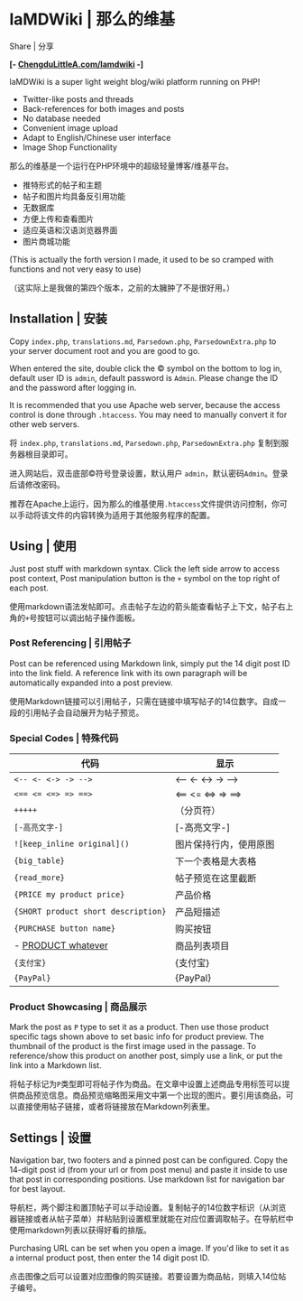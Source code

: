 # laMDWiki | 那么的维基

Share | 分享

**[- [ChengduLittleA.com/lamdwiki](https://ChengduLittleA.com/lamdwiki) -]**

laMDWiki is a super light weight blog/wiki platform running on PHP!

- Twitter-like posts and threads
- Back-references for both images and posts
- No database needed
- Convenient image upload
- Adapt to English/Chinese user interface
- Image Shop Functionality

那么的维基是一个运行在PHP环境中的超级轻量博客/维基平台。

- 推特形式的帖子和主题
- 帖子和图片均具备反引用功能
- 无数据库
- 方便上传和查看图片
- 适应英语和汉语浏览器界面
- 图片商城功能

(This is actually the forth version I made, it used to be so cramped with functions and not very easy to use)

（这实际上是我做的第四个版本，之前的太臃肿了不是很好用。）

## Installation | 安装

Copy `index.php`, `translations.md`, `Parsedown.php`, `ParsedownExtra.php` to your server document root and you are good to go.

When entered the site, double click the © symbol on the bottom to log in, default user ID is `admin`, default password is `Admin`. Please change the ID and the password after logging in.

It is recommended that you use Apache web server, because the access control is done through `.htaccess`. You may need to manually convert it for other web servers.

将 `index.php`, `translations.md`, `Parsedown.php`, `ParsedownExtra.php` 复制到服务器根目录即可。

进入网站后，双击底部©符号登录设置，默认用户 `admin`，默认密码`Admin`。登录后请修改密码。

推荐在Apache上运行，因为那么的维基使用`.htaccess`文件提供访问控制，你可以手动将该文件的内容转换为适用于其他服务程序的配置。

## Using | 使用

Just post stuff with markdown syntax. Click the left side arrow to access post context, Post manipulation button is the `+` symbol on the top right of each post.

使用markdown语法发帖即可。点击帖子左边的箭头能查看帖子上下文，帖子右上角的`+`号按钮可以调出帖子操作面板。

### Post Referencing | 引用帖子

Post can be referenced using Markdown link, simply put the 14 digit post ID into the link field. A reference link with its own paragraph will be automatically expanded into a post preview.

使用Markdown链接可以引用帖子，只需在链接中填写帖子的14位数字。自成一段的引用帖子会自动展开为帖子预览。

### Special Codes | 特殊代码

| 代码 | 显示 |
|------|------|
| `<-- <- <-> -> -->` | <-- <- <-> -> --> |
| `<== <= <=> => ==>` | <== <= <=> => ==> |
| `+++++` | （分页符） |
| `[-高亮文字-]` | [-高亮文字-] |
| `![keep_inline original]()` | 图片保持行内，使用原图 |
| `{big_table}` | 下一个表格是大表格 |
| `{read_more}` | 帖子预览在这里截断 |
| `{PRICE my product price}` | 产品价格 |
| `{SHORT product short description}` | 产品短描述 |
| `{PURCHASE button name}` | 购买按钮 |
| - [PRODUCT whatever](14_digit_id) | 商品列表项目 |
| `{支付宝}` | {支付宝} |
| `{PayPal}` | {PayPal} |

### Product Showcasing | 商品展示

Mark the post as `P` type to set it as a product. Then use those product specific tags shown above to set basic info for product preview. The thumbnail of the product is the first image used in the passage. To reference/show this product on another post, simply use a link, or put the link into a Markdown list.

将帖子标记为`P`类型即可将帖子作为商品。在文章中设置上述商品专用标签可以提供商品预览信息。商品预览缩略图采用文中第一个出现的图片。要引用该商品，可以直接使用帖子链接，或者将链接放在Markdown列表里。

## Settings | 设置

Navigation bar, two footers and a pinned post can be configured. Copy the 14-digit post id (from your url or from post menu) and paste it inside to use that post in corresponding positions. Use markdown list for navigation bar for best layout.

导航栏，两个脚注和置顶帖子可以手动设置。复制帖子的14位数字标识（从浏览器链接或者从帖子菜单）并粘贴到设置框里就能在对应位置调取帖子。在导航栏中使用markdown列表以获得好看的排版。

Purchasing URL can be set when you open a image. If you'd like to set it as a internal product post, then enter the 14 digit post ID.

点击图像之后可以设置对应图像的购买链接。若要设置为商品帖，则填入14位帖子编号。


